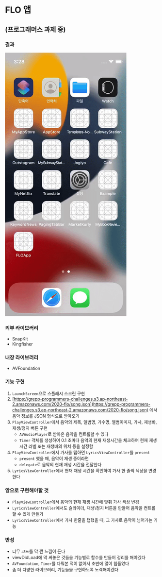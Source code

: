 # FLO 앱
## (프로그래머스 과제 중)

### 결과
![](/FLOAPPImage.gif)

### 외부 라이브러리
- SnapKit
- Kingfisher

### 내장 라이브러리
- AVFoundation

### 기능 구현
1. `LaunchScreen`으로 스플래시 스크린 구현
2. [https://grepp-programmers-challenges.s3.ap-northeast-2.amazonaws.com/2020-flo/song.json](https://grepp-programmers-challenges.s3.ap-northeast-2.amazonaws.com/2020-flo/song.json) 에서 음악 정보를 JSON 형식으로 받아오기
3. `PlayViewController`에서 음악의 제목, 앨범명, 가수명, 앨범이미지, 가사, 재생바, 재생/정지 버튼 구현
    - `AVAudioPlayer`로 받아온 음악을 컨트롤할 수 있다 
    - `Timer` 객체를 생성하여 0.1 초마다 음악의 현재 재생시간을 체크하여 현재 재생 시간 라벨 또는 재생바의 위치 등을 설정함
4. `PlayViewController`에서 가사를 탭하면 `LyricsViewController`를 `present`
    - `present` 했을 때, 음악이 재생 중이라면
    - `delegate`로 음악의 현재 재생 시간을 전달한다
5. `LyricsViewController`에서 현재 재생 시간을 확인하여 가사 한 줄씩 색상을 변경한다

### 앞으로 구현해야할 것
- `PlayViewController`에서 음악의 현재 재생 시간에 맞춰 가사 색상 변경
- `LyricsViewController`에서도 슬라이더, 재생\정지 버튼을 만들어 음악을 컨트롤할 수 있게 만들기
- `LyricsViewController`에서 가사 한줄을 탭했을 때, 그 가사로 음악이 넘어가는 기능

### 반성
- 너무 코드를 막 짠 느낌이 든다
- viewDidLoad에 막 써놓은 것들을 기능별로 함수를 만들어 정리를 해야겠다
- `AVFoundation`, `Timer`를 다뤄본 적이 없어서 초반에 많이 힘들었다
- 좀 더 다양한 라이브러리, 기능들을 구현하도록 노력해야겠다
